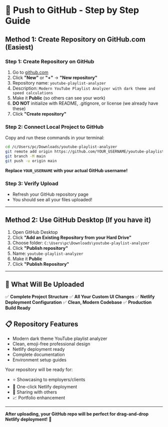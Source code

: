 # 🚀 Push to GitHub - Step by Step Guide

## Method 1: Create Repository on GitHub.com (Easiest)

### Step 1: Create Repository on GitHub
1. Go to [github.com](https://github.com)
2. Click **"New"** or **"+"** → **"New repository"**
3. Repository name: `youtube-playlist-analyzer`
4. Description: `Modern YouTube Playlist Analyzer with dark theme and speed calculations`
5. Make it **Public** (so others can see your work)
6. **DO NOT** initialize with README, .gitignore, or license (we already have these)
7. Click **"Create repository"**

### Step 2: Connect Local Project to GitHub
Copy and run these commands in your terminal:

```bash
cd /c/Users/pc/Downloads/youtube-playlist-analyzer
git remote add origin https://github.com/YOUR_USERNAME/youtube-playlist-analyzer.git
git branch -M main
git push -u origin main
```

**Replace `YOUR_USERNAME` with your actual GitHub username!**

### Step 3: Verify Upload
- Refresh your GitHub repository page
- You should see all your files uploaded!

---

## Method 2: Use GitHub Desktop (If you have it)

1. Open GitHub Desktop
2. Click **"Add an Existing Repository from your Hard Drive"**
3. Choose folder: `C:\Users\pc\Downloads\youtube-playlist-analyzer`
4. Click **"Publish repository"**
5. Name: `youtube-playlist-analyzer`
6. Make it **Public**
7. Click **"Publish Repository"**

---

## 🎯 What Will Be Uploaded

✅ **Complete Project Structure**
✅ **All Your Custom UI Changes**
✅ **Netlify Deployment Configuration**
✅ **Clean, Modern Codebase**
✅ **Production Build Ready**

## 📋 Repository Features
- Modern dark theme YouTube playlist analyzer
- Clean, emoji-free professional design
- Netlify deployment ready
- Complete documentation
- Environment setup guides

Your repository will be ready for:
- ⭐ Showcasing to employers/clients
- 🚀 One-click Netlify deployment
- 🔗 Sharing with others
- 📈 Portfolio enhancement

---

**After uploading, your GitHub repo will be perfect for drag-and-drop Netlify deployment!** 🎉
